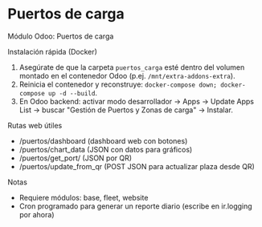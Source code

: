 Puertos de carga
=================

Módulo Odoo: Puertos de carga

Instalación rápida (Docker)
1. Asegúrate de que la carpeta `puertos_carga` esté dentro del volumen montado en el contenedor Odoo (p.ej. `/mnt/extra-addons-extra`).
2. Reinicia el contenedor y reconstruye: `docker-compose down; docker-compose up -d --build`.
3. En Odoo backend: activar modo desarrollador -> Apps -> Update Apps List -> buscar "Gestión de Puertos y Zonas de carga" -> Instalar.

Rutas web útiles
- /puertos/dashboard  (dashboard web con botones)
- /puertos/chart_data (JSON con datos para gráficos)
- /puertos/get_port/<qr> (JSON por QR)
- /puertos/update_from_qr (POST JSON para actualizar plaza desde QR)

Notas
- Requiere módulos: base, fleet, website
- Cron programado para generar un reporte diario (escribe en ir.logging por ahora)
